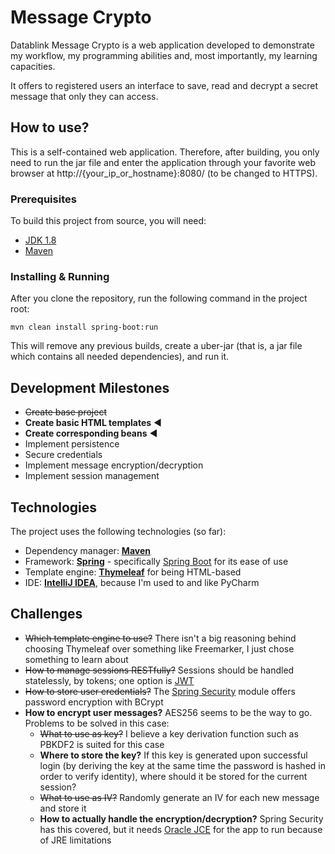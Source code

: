 # Message Crypto

Datablink Message Crypto is a web application developed to demonstrate my workflow, my programming abilities and, most importantly, my learning capacities.

It offers to registered users an interface to save, read and decrypt a secret message that only they can access.

## How to use?

This is a self-contained web application. Therefore, after building, you only need to run the jar file and enter the application through your favorite web browser at http://{your_ip_or_hostname}:8080/ (to be changed to HTTPS).

### Prerequisites

To build this project from source, you will need:

- [JDK 1.8](http://www.oracle.com/technetwork/java/javase/downloads/index.html)
- [Maven](https://maven.apache.org/)

### Installing & Running

After you clone the repository, run the following command in the project root:

`mvn clean install spring-boot:run`

This will remove any previous builds, create a uber-jar (that is, a jar file which contains all needed dependencies), and run it.

## Development Milestones

- ~~Create base project~~
- **Create basic HTML templates** ◀
- **Create corresponding beans** ◀
- Implement persistence
- Secure credentials
- Implement message encryption/decryption
- Implement session management

## Technologies

The project uses the following technologies (so far):

- Dependency manager: **[Maven](https://maven.apache.org/)**
- Framework: **[Spring](https://projects.spring.io/spring-framework/)** - specifically [Spring Boot](https://projects.spring.io/spring-boot/) for its ease of use
- Template engine: **[Thymeleaf](http://www.thymeleaf.org/)** for being HTML-based
- IDE: **[IntelliJ IDEA](https://www.jetbrains.com/idea/)**, because I'm used to and like PyCharm

## Challenges

- ~~Which template engine to use?~~ There isn't a big reasoning behind choosing Thymeleaf over something like Freemarker, I just chose something to learn about
- ~~How to manage sessions RESTfully?~~ Sessions should be handled statelessly, by tokens; one option is [JWT](https://jwt.io/)
- ~~How to store user credentials?~~ The [Spring Security](https://projects.spring.io/spring-security/) module offers password encryption with BCrypt
- **How to encrypt user messages?** AES256 seems to be the way to go. Problems to be solved in this case:
  - ~~What to use as key?~~ I believe a key derivation function such as PBKDF2 is suited for this case
  - **Where to store the key?** If this key is generated upon successful login (by deriving the key at the same time the password is hashed in order to verify identity), where should it be stored for the current session?
  - ~~What to use as IV?~~ Randomly generate an IV for each new message and store it
  - **How to actually handle the encryption/decryption?** Spring Security has this covered, but it needs [Oracle JCE](https://stackoverflow.com/questions/6481627/java-security-illegal-key-size-or-default-parameters/6481658#6481658) for the app to run because of JRE limitations